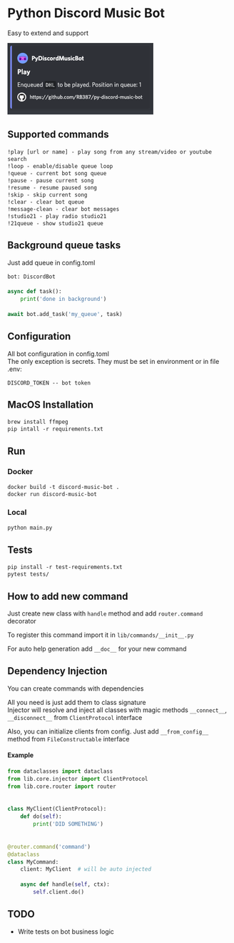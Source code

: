 # Python Discord Music Bot
Easy to extend and support

![Bot play](https://raw.githubusercontent.com/RB387/py-discord-music-bot/master/.git_images/play.png)


## Supported commands
```
!play [url or name] - play song from any stream/video or youtube search
!loop - enable/disable queue loop
!queue - current bot song queue
!pause - pause current song
!resume - resume paused song
!skip - skip current song
!clear - clear bot queue
!message-clean - clear bot messages
!studio21 - play radio studio21
!21queue - show studio21 queue 
```

## Background queue tasks
Just add queue in config.toml
```python
bot: DiscordBot

async def task():
    print('done in background')
    
await bot.add_task('my_queue', task)
```

## Configuration
All bot configuration in config.toml  
The only exception is secrets. They must be set in environment or in file .env:
```
DISCORD_TOKEN -- bot token
```

## MacOS Installation
```
brew install ffmpeg
pip intall -r requirements.txt
```

## Run
### Docker
```
docker build -t discord-music-bot .
docker run discord-music-bot
```
### Local
```
python main.py
```

## Tests
```
pip install -r test-requirements.txt
pytest tests/
```

## How to add new command
Just create new class with `handle` method and add `router.command` decorator    

To register this command import it in `lib/commands/__init__.py`    

For auto help generation add `__doc__` for your new command

## Dependency Injection
You can create commands with dependencies  
 
All you need is just add them to class signature  
Injector will resolve and inject all classes with magic methods `__connect__`, `__disconnect__` from `ClientProtocol` interface

Also, you can initialize clients from config. Just add `__from_config__` method from `FileConstructable` interface

#### Example
```python
from dataclasses import dataclass
from lib.core.injector import ClientProtocol
from lib.core.router import router


class MyClient(ClientProtocol):
    def do(self):
        print('DID SOMETHING')


@router.command('command')
@dataclass
class MyCommand:
    client: MyClient  # will be auto injected

    async def handle(self, ctx):
        self.client.do()
```

## TODO
* Write tests on bot business logic